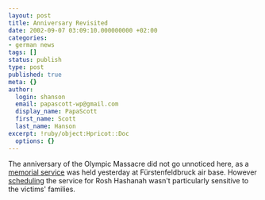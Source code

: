 ```yaml
---
layout: post
title: Anniversary Revisited
date: 2002-09-07 03:09:10.000000000 +02:00
categories:
- german news
tags: []
status: publish
type: post
published: true
meta: {}
author:
  login: shanson
  email: papascott-wp@gmail.com
  display_name: PapaScott
  first_name: Scott
  last_name: Hanson
excerpt: !ruby/object:Hpricot::Doc
  options: {}
---
```

<p>The anniversary of the Olympic Massacre did not go unnoticed here, as a <a href="http://www.nj.com/newsflash/international/index.ssf?/cgi-free/getstory_ssf.cgi?a0842_BC_Germany-MunichRemembe&&news&newsflash-international">memorial service</a> was held yesterday at Fürstenfeldbruck air base. However  <a href="http://news.bbc.co.uk/1/hi/world/europe/2240455.stm">scheduling</a> the service for Rosh Hashanah wasn't particularly sensitive to the victims' families.</p>
